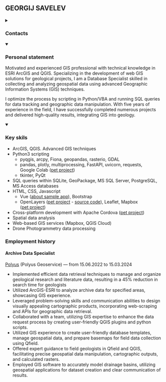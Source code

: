 <html>
<head>
<meta charset="utf-8">
<link rel="stylesheet" href="style.css">
</head>

## GEORGIJ SAVELEV

<details class="contacts">

<summary><h3>Contacts</h3></summary>

* [savelevgeo.post@gmail.com](mailto:savelevgeo.post@gmail.com)
* [+79533473027](https://t.me/+79533473027)
* [Personal Website (Notion)][notion]
* [Xing][xing]

</details>

<details open>

<summary><h3>Personal statement</h3></summary>

Motivated and experienced GIS professional with technical knowledge in ESRI ArcGIS and QGIS. Specializing in the development of web GIS solutions for geological projects, I am a Database Specialist skilled in collecting and analyzing geospatial data using advanced Geographic Information Systems (GIS) techniques.

I optimize the process by scripting in Python/VBA and running SQL queries for data tracking and geographic data manipulation. With five years of experience in the field, I have successfully completed numerous projects and delivered high-quality results, integrating GIS into geology.

</details>

<details open>

<summary><h3>Key skils</h3></summary>

* ArcGIS, QGIS. Advanced&nbsp;GIS&nbsp;techniques
* Python3 scripting
    * pyqgis, arcpy, Fiona, geopandas, rasterio, GDAL
    * pandas, plotly, multiprocessing, FastAPI, uvicorn, requests, Google&nbsp;Colab ([pet&nbsp;project][ics_lookup])
    * tkinter, PyQt
* SQL queries within SQLite, GeoPackage, MS&nbsp;SQL&nbsp;Server, PostgreSQL, MS&nbsp;Access&nbsp;databases
* HTML, CSS, Javascript
    * Vue ([about&nbsp;sample&nbsp;app][about_gisogd]), Bootstrap
    * OpenLayers ([pet&nbsp;project][budiswebgeoref] - [source&nbsp;code][budiswebgeoref_sourcecode]), Leaflet, Mapbox ([pet&nbsp;project][geovacanciesmap])
* Cross-platform development with Apache&nbsp;Cordova ([pet&nbsp;project][ghandy])
* Spatial data analysis
* Web-based GIS services (Mapbox, QGIS Cloud)
* Drone Photogrammetry data processing

</details>

### Employment history

#### Archive Data Specialist 

[Polyus][polyus] (Polyus Geoservice) &mdash; from 15.06.2022 to 15.03.2024

* Implemented efficient data retrieval techniques to manage and organize geological research and literature data, resulting in a 45% reduction in search time for geologists
* Utilized ArcGIS-ESRI to analyze archive data for specified areas, showcasing GIS experience.
* Leveraged problem-solving skills and communication abilities to design visually appealing cartographic products, incorporating web-scraping and APIs for geographic data retrieval.
* Collaborated with a team, utilizing GIS expertise to enhance the data request process by creating user-friendly QGIS plugins and python scripts.
* Utilized GIS experience to create user-friendly database templates, manage geospatial data, and prepare basemaps for field data collection using Qfield.
* Offered expert guidance to field geologists in Qfield and QGIS, facilitating precise geospatial data manipulation, cartographic outputs, and calculated rasters.
* Employed GIS software to accurately model drainage basins, utilizing geospatial applications for dataset creation and clear communication of results.

</html>

[notion]: https://savelevgeo.notion.site/GEORGIJ-SAVELEV-6a3dd718ea0a4fb5b68941b5442fb678?pvs=4
[xing]: https://www.xing.com/profile/Georgii_Savelev/web_profiles
[about_gisogd]: https://www.notion.so/savelevgeo/58c9ade28857400586f03edd1f9b3a19?v=9953fe4674f8466398ce99afe3ce26ac
[budiswebgeoref]: https://bugiswebgeoref.netlify.app/
[budiswebgeoref_sourcecode]: https://github.com/SavelevGeo/SelfGeoRef
[ics_lookup]: https://github.com/SavelevGeo/ics_lookup
[geovacanciesmap]: https://savelevgeo.github.io/geovacancies-map/
[ghandy]: https://github.com/SavelevGeo/ghandy
[polyus]: https://polyus.com/en/